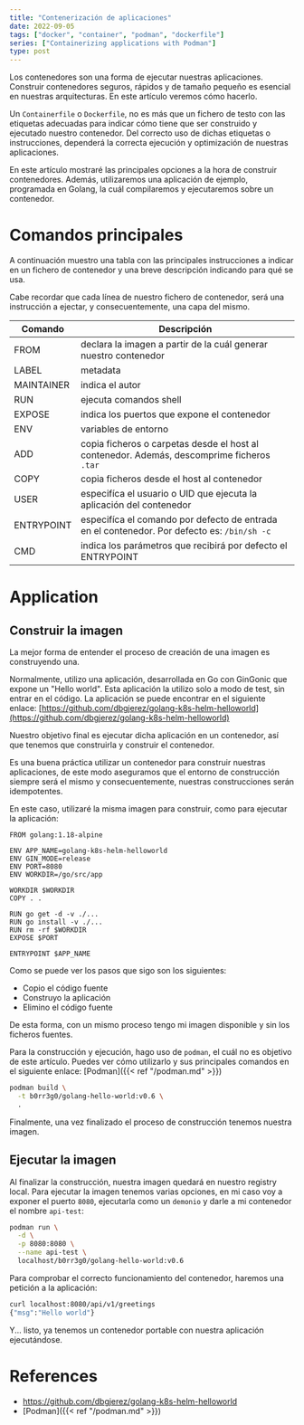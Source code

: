 ```yaml
---
title: "Contenerización de aplicaciones"
date: 2022-09-05
tags: ["docker", "container", "podman", "dockerfile"]
series: ["Containerizing applications with Podman"]
type: post
---
```


Los contenedores son una forma de ejecutar nuestras aplicaciones. Construir contenedores seguros, rápidos y de tamaño pequeño es esencial en nuestras arquitecturas. En este artículo veremos cómo hacerlo.
<!--more-->
Un ```Containerfile``` o ```Dockerfile```, no es más que un fichero de testo con las etiquetas adecuadas para indicar cómo tiene que ser construido y ejecutado nuestro contenedor. Del correcto uso de dichas etiquetas o instrucciones, dependerá la correcta ejecución y optimización de nuestras aplicaciones. 

En este artículo mostraré las principales opciones a la hora de construir contenedores. Además, utilizaremos una aplicación de ejemplo, programada en Golang, la cuál compilaremos y ejecutaremos sobre un contenedor. 

# Comandos principales

A continuación muestro una tabla con las principales instrucciones a indicar en un fichero de contenedor y una breve descripción indicando para qué se usa. 

Cabe recordar que cada línea de nuestro fichero de contenedor, será una instrucción a ejectar, y consecuentemente, una capa del mismo. 

|Comando|Descripción   |
|---|---|
|FROM|declara la imagen a partir de la cuál generar nuestro contenedor|
|LABEL|metadata|
|MAINTAINER|indica el autor|
|RUN|ejecuta comandos shell|
|EXPOSE|indica los puertos que expone el contenedor|
|ENV|variables de entorno|
|ADD|copia ficheros o carpetas desde el host al contenedor. Además, descomprime ficheros ```.tar```|
|COPY|copia ficheros desde el host al contenedor|
|USER|especifíca el usuario o UID que ejecuta la aplicación del contenedor|
|ENTRYPOINT|especifíca el comando por defecto de entrada en el contenedor. Por defecto es: ```/bin/sh -c```|
|CMD|indica los parámetros que recibirá por defecto el ENTRYPOINT|

# Application

## Construir la imagen

La mejor forma de entender el proceso de creación de una imagen es construyendo una. 

Normalmente, utilizo una aplicación, desarrollada en Go con GinGonic que expone un "Hello world". Esta aplicación la utilizo solo a modo de test, sin entrar en el código. La aplicación se puede encontrar en el siguiente enlace: [https://github.com/dbgjerez/golang-k8s-helm-helloworld](https://github.com/dbgjerez/golang-k8s-helm-helloworld)

Nuestro objetivo final es ejecutar dicha aplicación en un contenedor, así que tenemos que construirla y construir el contenedor. 

Es una buena práctica utilizar un contenedor para construir nuestras aplicaciones, de este modo aseguramos que el entorno de construcción siempre será el mismo y consecuentemente, nuestras construcciones serán idempotentes. 

En este caso, utilizaré la misma imagen para construir, como para ejecutar la aplicación: 

```Docker
FROM golang:1.18-alpine

ENV APP_NAME=golang-k8s-helm-helloworld
ENV GIN_MODE=release
ENV PORT=8080
ENV WORKDIR=/go/src/app

WORKDIR $WORKDIR
COPY . .

RUN go get -d -v ./...
RUN go install -v ./...
RUN rm -rf $WORKDIR
EXPOSE $PORT

ENTRYPOINT $APP_NAME
```

Como se puede ver los pasos que sigo son los siguientes:  
* Copio el código fuente
* Construyo la aplicación
* Elimino el código fuente

De esta forma, con un mismo proceso tengo mi imagen disponible y sin los ficheros fuentes. 

Para la construcción y ejecución, hago uso de ```podman```, el cuál no es objetivo de este artículo. Puedes ver cómo utilizarlo y sus principales comandos en el siguiente enlace: [Podman]({{< ref "/podman.md" >}})

```bash
podman build \
  -t b0rr3g0/golang-hello-world:v0.6 \
  .
```

Finalmente, una vez finalizado el proceso de construcción tenemos nuestra imagen. 

## Ejecutar la imagen

Al finalizar la construcción, nuestra imagen quedará en nuestro registry local. Para ejecutar la imagen tenemos varias opciones, en mi caso voy a exponer el puerto ````8080````, ejecutarla como un ```demonio``` y darle a mi contenedor el nombre ```api-test```:

```bash
podman run \
  -d \
  -p 8080:8080 \
  --name api-test \
  localhost/b0rr3g0/golang-hello-world:v0.6
```

Para comprobar el correcto funcionamiento del contenedor, haremos una petición a la aplicación: 

```bash
curl localhost:8080/api/v1/greetings
{"msg":"Hello world"}
```

Y... listo, ya tenemos un contenedor portable con nuestra aplicación ejecutándose. 

# References

* https://github.com/dbgjerez/golang-k8s-helm-helloworld
* [Podman]({{< ref "/podman.md" >}})